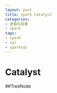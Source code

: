 ```yaml
---
layout: post
title: spark Catalyst
categories:
- 逻辑与现象
- spark
tags:
- spark
- sql
- sparksql
---
```


Catalyst
============

##TreeNode

